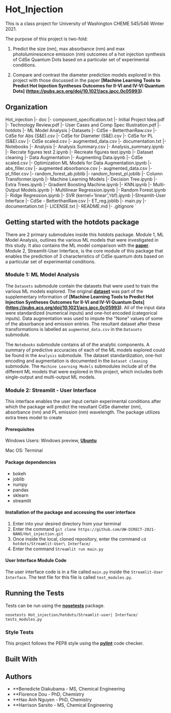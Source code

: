 # Hot_Injection

This is a class project for University of Washington CHEME 545/546 Winter 2021.

The purpose of this project is two-fold:
   
   1. Predict the size (nm), max absorbance (nm) and max photoluminescence emission (nm) outcomes of a hot injection synthesis of CdSe Quantum Dots based on a particular set of experimental conditions. 
   
   2. Compare and contrast the diameter prediction models explored in this project with those discussed in the paper **[Machine Learning Tools to Predict Hot Injection Syntheses Outcomes for II-VI and IV-VI Quantum Dots] (https://pubs.acs.org/doi/10.1021/acs.jpcc.0c05993)**. 
    
 
    

## Organization 

Hot_injection
    |- doc
        |- component_specification.txt
        |- Initial Project Idea.pdf
        |- Technology Review.pdf
        |- User Cases and Comp Spec Illustration.pdf
    |- hotdots
        |- ML Model Analysis
            |-Datasets
                |- CdSe - BetterthanRaw.csv
                |- CdSe for Abs (S&E).csv
                |- CdSe for Diameter (S&E).csv
                |- CdSe for PL (S&E).csv
                |- CdSe scaled.csv
                |- augmented_data.csv
                |- documentation.txt
            |-Notebooks
                |- Analysis
                    |- Analysis Summary.csv
                    |- Analysis_summary.ipynb
                    |- Recrate figures test 2.ipynb
                    |- Recreate figures test.ipynb
                |- Dataset cleaning
                    |- Data Augmentation
                        |- Augmenting Data.ipynb
                        |- CdSe scaled.csv
                        |- Optimization ML Models for Data Augmentation.ipynb
                        |- abs_filler.csv
                        |- augmented absorbance.csv
                        |- augmented_data.csv
                        |- pl_filler.csv
                        |- random_forest_ab.joblib
                        |- random_forest_pl.joblib
                    |- Column Transformer.ipynb
                |- Machine Learning Models
                    |- Decision Tree.ipynb
                    |- Extra Trees.ipynb
                    |- Gradient Boosting Machine.ipynb
                    |- KNN.ipynb
                    |- Multi-Output Models.ipynb
                    |- Multilinear Regression.ipynb
                    |- Random Forest.ipynb
                    |- Ridge Regression.ipynb
                    |- SVR (kernel='linear','rbf).ipynb
        |-Streamlit-User Interface
            |- CdSe - BetterthanRaw.csv
            |- ET_reg.joblib
            |- main.py
        |-documentation.txt
    |- LICENSE.txt
    |- README.md
    |- .gitignore   `
    
## Getting started with the hotdots package 

There are 2 primary submodules inside this hotdots package. Module 1, ML Model Analysis, outlines the various ML models that were investigated in this study. It also contains the ML model comparison with the **[paper](https://pubs.acs.org/doi/10.1021/acs.jpcc.0c05993)**. Module 2, Streamlit-User Interface, is the core module of this package that enables the prediction of 3 characteristics of CdSe quantum dots based on a particular set of experimental conditions. 


### Module 1:  ML Model Analysis

The `Datasets` submodule contain the datasets that were used to train the various ML models explored. The original **[dataset](https://pubs.acs.org/doi/suppl/10.1021/acs.jpcc.0c05993/suppl_file/jp0c05993_si_004.txt)**  was part of the supplementary information of **[Machine Learning Tools to Predict Hot Injection Syntheses Outcomes for II-VI and IV-VI Quantum Dots] (https://pubs.acs.org/doi/10.1021/acs.jpcc.0c05993)**. All of the input data were standardized (numerical inputs) and one-hot encoded (categorical inputs). Data augmentation was used to impute the "None" values of some of the absorbance and emission entries. The resultant dataset after these transformations is labelled as `augmented_data.csv` in the `Datasets` submodule. 

The `Notebooks` submodule contains all of the analytic components. A summary of predictive accuracies of each of the ML models explored could be found in the `Analysis` submodule. The dataset standardization, one-hot encoding and augmentation is documented in the `Dataset cleaning` submodule. The `Machine Learning Models` submodules include all of the different ML models that were explored in this project, which includes both single-output and multi-output ML models.


### Module 2: Streamlit - User Interface

This interface enables the user input certain experimental conditions after which the package will predict the resultant CdSe diameter (nm), absorbance (nm) and PL emission (nm) wavelength. The package utilizes extra trees model to create 

#### Prerequisites
Windows Users: Windows preview, **[Ubuntu](https://towardsdatascience.com/setting-up-a-data-science-environment-using-windows-subsystem-for-linux-wsl-c4b390803dd)**

Mac OS: Terminal

#### Package dependencies

* bokeh
* joblib
* numpy
* pandas
* sklearn
* streamlit

#### Installation of the package and accessing the user interface

1. Enter into your desired directory from your terminal
2. Enter the command `git clone https://github.com/UW-DIRECT-2021-NANO/Hot_injection.git`
3. Once inside the local, cloned repository, enter the command `cd hotdots/Streamlit-User\ Interface/`
4. Enter the command `Streamlit run main.py`


#### User Interface Module Code

The user interface code is in a file called `main.py` inside the `Streamlit-User Interface`. The test file for this file is called `test_modules.py`. 


## Running the Tests

Tests can be run using the **[nosetests](https://nose.readthedocs.io/en/latest/)** package. 

`nosetests Hot_injection/hotdots/Streamlit-user| Interface/ tests_modules.py`


### Style Tests

This project follows the PEP8 style using the **[pylint](https://www.pylint.org/)** code checker.  


## Built With



## Authors

* **Benedicte Diakubama - MS, Chemical Engineering
* **Florence Dou - PhD, Chemistry
* **Hao Anh Nguyen - PhD, Chemistry
* **Harrison Sarsito - MS, Chemical Engineering
